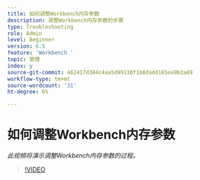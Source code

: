 ```yaml
---
title: 如何调整Workbench内存参数
description: 调整Workbench内存参数的步骤
type: Troubleshooting
role: Admin
level: Beginner
version: 6.5
feature: 'Workbench '
topic: 管理
index: y
source-git-commit: 462417d384c4aa5d99110f1b8dadd165ea9b2a49
workflow-type: tm+mt
source-wordcount: '31'
ht-degree: 6%

---
```




# 如何调整Workbench内存参数

*此视频将演示调整Workbench内存参数的过程。*

>[!VIDEO](https://video.tv.adobe.com/v/335509?quality=9&learn=on)
